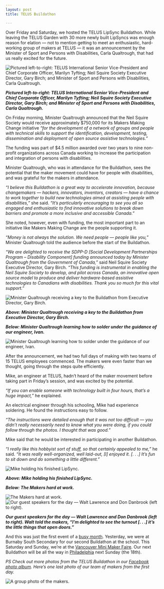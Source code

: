 ```yaml
---
layout: post
title: TELUS Buildathon

---
```


Over Friday and Saturday, we hosted the TELUS LipSync Buildathon. While leaving the TELUS Garden with 30 more newly built LipSyncs was enough reason for elation — not to mention getting to meet an enthusiastic, hard-working group of makers at TELUS — it was an announcement by the Minister of Sport and Persons with Disabilities, Carla Qualtrough, that had us really excited for the future.

<img src="https://www.neilsquire.ca/wp-content/uploads/2017/06/DSCN0500.jpg" title="Pictured left-to-right: TELUS International Senior Vice-President and Chief Corporate Officer, Marilyn Tyfting; Neil Squire Society Executive Director, Gary Birch; and Minister of Sport and Persons with Disabilities, Carla Qualtrough." />

<em><strong>Pictured left-to-right: TELUS International Senior Vice-President and Chief Corporate Officer, Marilyn Tyfting; Neil Squire Society Executive Director, Gary Birch; and Minister of Sport and Persons with Disabilities, Carla Qualtrough.</strong></em>

On Friday morning, Minister Qualtrough announced that the Neil Squire Society would receive approximately $750,000 for its Makers Making Change initiative <em>“for the development of a network of groups and people with technical skills to support the identification, development, testing, dissemination and deployment of open source assistive technologies.”</em>

The funding was part of $4.5 million awarded over two years to nine non-profit organizations across Canada working to increase the participation and integration of persons with disabilities.

Minister Qualtrough, who was in attendance for the Buildathon, sees the potential that the maker movement could have for people with disabilities, and was grateful for the makers in attendance.

<em>“I believe this Buildathon is a great way to accelerate innovation, because changemakers — hackers, innovators, inventors, creators — have a chance to work together to build new technologies aimed at assisting people with disabilities,”</em> she said. <em>“It’s particularly encouraging to see you all so engaged and enthusiastic to find innovative solutions to break down barriers and promote a more inclusive and accessible Canada.”</em>

She noted, however, even with funding, the most important part to an initiative like Makers Making Change are the people supporting it.

<em>“Money is not always the solution. We need people — people like you,”</em> Minister Qualtrough told the audience before the start of the Buildathon.

<em>“We are delighted to receive the SDPP-D [Social Development Partnerships Program – Disability Component] funding announced today by Minister Qualtrough from the Government of Canada,”</em> said Neil Squire Society Executive Director, Gary Birch. <em>“This funding is instrumental in enabling the Neil Squire Society to develop, and pilot across Canada, an innovative open source model to produce and deliver hardware-based assistive technologies to Canadians with disabilities. Thank you so much for this vital support.”</em>

<img src="http://www.neilsquire.ca/wp-content/uploads/2017/06/DSCN04981.jpg" title="Minister Qualtrough receiving a key to the Buildathon from Executive Director, Gary Birch." />

<em><strong>Above: Minister Qualtrough receiving a key to the Buildathon from Executive Director, Gary Birch.</strong></em>

<em><strong>Below: Minister Qualtrough learning how to solder under the guidance of our engineer, Ivan.</strong></em>

<img src="http://www.neilsquire.ca/wp-content/uploads/2017/06/DBVZGr2WAAAvj36-1024x576.jpg" title="Minister Qualtrough learning how to solder under the guidance of our engineer, Ivan." />

After the announcement, we had two full days of making with two teams of 15 TELUS employees commenced. The makers were even faster than we thought, going through the steps quite efficiently.

Mike, an engineer at TELUS, hadn’t heard of the maker movement before taking part in Friday’s session, and was excited by the potential.

<em>“If you can enable someone with technology built in four hours, that’s a huge impact,”</em> he explained.

An electrical engineer through his schooling, Mike had experience soldering. He found the instructions easy to follow.

<em>“The instructions were detailed enough that it was not too difficult — you didn’t really necessarily need to know what you were doing, if you could follow through the photos. I thought that was good.”</em>

Mike said that he would be interested in participating in another Buildathon.

<em>“I really like this hobbyist sort of stuff, so that certainly appealed to me,”</em> he said. <em>“It was really well-organized, well laid-out, [I] enjoyed it. [. . .] It’s fun to sit down and do something a little different.”</em>

<img src="https://www.neilsquire.ca/wp-content/uploads/2017/06/DSCN0694.jpg" title="Mike holding his finished LipSync." />

<em><strong>Above: Mike holding his finished LipSync.</strong></em>

<em><strong>Below: The Makers hard at work.</strong></em>

<img src="https://www.neilsquire.ca/wp-content/uploads/2017/06/DSCN0590.jpg" title="The Makers hard at work." />

<img src="https://www.neilsquire.ca/wp-content/uploads/2017/06/DSCN0693.jpg" title="Our guest speakers for the day — Walt Lawrence and Don Danbrook (left to right)." />

<em><strong>Our guest speakers for the day — Walt Lawrence and Don Danbrook (left to right). Walt told the makers, “I’m delighted to see the turnout [. . .] it’s the little things that open doors.”</strong></em>

And this was just the first event of a [busy month](https://makersmakingchange.github.io/blog//2017/06/01/coming-up-in-june/). Yesterday, we were at Burnaby South Secondary for our second Buildathon at the school. This Saturday and Sunday, we’re at the [Vancouver Mini Maker Faire](http://vancouver.makerfaire.com/). Our next Buildathon will be all the way in [Philadelphia](https://nextfab.com/event/lipsync-buildathon/) next Sunday (the 18th).

<em>PS Check out more photos from the TELUS Buildathon in our [Facebook photo album](https://www.facebook.com/pg/neilsquiresoc/photos/?tab=album&album_id=10155402358410859). Here’s one last photo of our team of makers from the first day.</em>

<img src="https://www.neilsquire.ca/wp-content/uploads/2017/06/DSCN0745.jpg" title="A group photo of the makers." />
